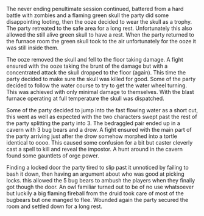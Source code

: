 The never ending penultimate session continued, battered  from a hard battle with zombies and a flaming green skull the party did some disappointing looting, then the ooze decided to wear the skull as a trophy.     The party retreated to the safe area for a long rest.  Unfortunately this also allowed the still alive green skull to have a rest.  When the party returned to the furnace room the green skull took to the air unfortunately for the ooze it was still inside them.

The ooze removed the skull and fell to the floor taking damage.    A fight ensured with the ooze taking the brunt of the damage but with a concentrated attack the skull dropped to the floor (again).   This time the party decided to make sure the skull was killed for good.     Some of the party decided to follow the water course to try to get the water wheel turning.    This was achieved with only minimal damage to themselves.  With the blast furnace operating at full temperature the skull was dispatched.

Some of the party decided to jump into the fast flowing water as a short cut, this went as well as expected with the two characters swept past the rest of the party splitting the party into 3.   The bedraggled pair ended up in a cavern with 3 bug bears and a drow.    A fight ensured with the main part of the party arriving just after the drow somehow morphed into a tortle identical to oooo.    This caused some confusion for a bit but caster cleverly cast a spell to kill and reveal the impostor.  A hunt around in the cavern found some gauntlets of orge power.

Finding a locked door the party tired to slip past it unnoticed by failing to bash it down, then having an argument about who was good at picking locks.  this allowed the 5 bug bears to ambush the players when they finally got though the door.   An owl  familiar turned out to be of no use whatsoever but luckily a big flaming fireball from the druid took care of most of the bugbears but one manged to flee.  Wounded again the party secured the room and settled down for a long rest.





